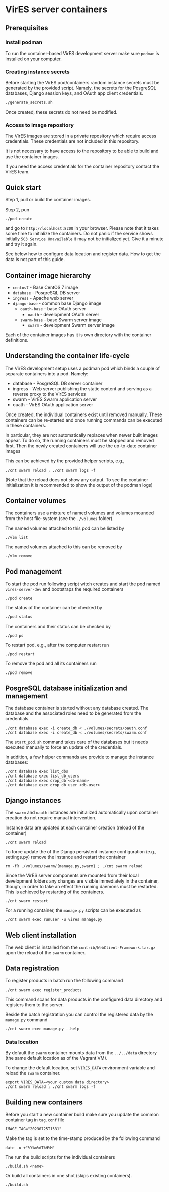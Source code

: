 # VirES server containers


## Prerequisites

### Install podman

To run the container-based VirES development server make sure `podman`
is installed on your computer.


### Creating instance secrets

Before starting the VirES pod/containers random instance secrets must be
generated by the provided script.  Namely, the secrets for the PosgreSQL
databases, Django session keys, and OAuth app client credentials.

```
./generate_secrets.sh
```

Once created, these secrets do not need be modified.

### Access to image repository

The VirES images are stored in a private repository which require
access credentials. These credentials are not included in this repository.

It is not necessary to have access to the repository to be able to build
and use the container images. 

If you need the access credentials for the container repository contact
the VirES team.


## Quick start

Step 1, pull or build the container images.

Step 2, pun
```
./pod create
```
and go to `http://localhost:8200` in your browser. Please note that it takes
some time to initialize the containers. Do not panic if the service shows
initially `503 Service Unavailable` it may not be initialized yet.
Give it a minute and try it again.

See below how to configure data location and register data.
How to get the data is not part of this guide.

## Container image hierarchy

 - `centos7` - Base CentOS 7 image
  - `database` - PosgreSQL DB server
  - `ingress` - Apache web server
  - `django-base` - common base Django image
    - `oauth-base` - base OAuth server
      - `oauth` - development OAuth server
    - `swarm-base` - base Swarm server image
      - `swarm` - development Swarm server image

Each of the container images has it is own directory with the container definitions.


## Understanding the container life-cycle

The VirES development setup uses a podman pod which binds a couple of separate
containers into a pod. Namely:

- database - PosgreSQL DB server container
- ingress - Web server publishing the static content and serving as a reverse proxy to the VirES services
- swarm - VirES Swarm application server
- ouath - VirES OAuth application server

Once created, the individual containers exist until removed manually.
These containers can be re-started and once running commands can be executed
in these containers.

In particular, they are not automatically replaces when newer built images appear.
To do so, the running containers must be stopped and removed first.
Then the newly created containers will use the up-to-date container images

This can be achieved by the provided helper scripts, e.g.,

```
./cnt swarm reload ; ./cnt swarm logs -f
```
(Note that the reload does not show any output. To see the container
initialization it is recommended to show the output of the podman logs)

## Container volumes

The containers use a mixture of named volumes and volumes mounded from
the host file-system (see the `./volumes` folder).

The named volumes attached to this pod can be listed by 
```
./vlm list
```

The named volumes attached to this can be removed by
```
./vlm remove
```

## Pod management

To start the pod run following script witch creates and start the pod
named `vires-server-dev` and bootstraps the required containers

```
./pod create
```

The status of the container can be checked by
```
./pod status
```

The containers and their status can be checked by
```
./pod ps
```

To restart pod, e.g., after the computer restart run
```
./pod restart
```

To remove the pod and all its containers run
```
./pod remove
```

## PosgreSQL database initialization and management

The database container is started without any database created. The database
and the associated roles need to be generated from the credentials.

```
./cnt database exec -i create_db < ./volumes/secrets/oauth.conf
./cnt database exec -i create_db < ./volumes/secrets/swarm.conf
```

The `start_pod.sh` command takes care of the databases but
it needs executed manually to force an update of the credentials.

In addition, a few helper commands are provide to manage the instance databases:

```
./cnt database exec list_dbs
./cnt database exec list_db_users
./cnt database exec drop_db <db-name>
./cnt database exec drop_db_user <db-user>
```


## Django instances

The `swarm` and `oauth` instances are initialized automatically upon container
creation do not require manual intervention.

Instance data are updated at each container creation (reload of the container)
```
./cnt swarm reload
```

To force update the of the Django persistent instance configuration
(e.g., settings.py) remove the instance and restart the container
```
rm -fR ./volumes/swarm/{manage.py,swarm} ; ./cnt swarm reload
```

Since the VirES server components are mounted from their local development
folders any changes are visible immediately in the container, though,
in order to take an effect the running daemons must be restarted.
This is achieved by restarting of the containers.
```
./cnt swarm restart
```

For a running container, the `manage.py` scripts can be executed as
```
./cnt swarm exec runuser -u vires manage.py
```

## Web client installation

The web client is installed from the `contrib/WebClient-Framework.tar.gz`
upon the reload of the `swarm` container.

## Data registration

To register products in batch run the following command
```
./cnt swarm exec register_products
```

This command scans for data products in the configured data directory
and registers them to the server.

Beside the batch registration you can control the registered data
by the `manage.py` command
```
./cnt swarm exec manage.py --help
```

### Data location

By default the `swarm` container mounts data from the `../../data` directory
(the same default location as of the Vagrant VM).

To change the default location, set `VIRES_DATA` environment variable and
reload the `swarm` container.

```
export VIRES_DATA=<your custom data directory>
./cnt swarm reload ; ./cnt swarm logs -f
```

## Building new containers

Before you start a new container build make sure you update the common
container tag in `tag.conf` file

```
IMAGE_TAG="20230725T1531"
```

Make the tag is set to the time-stamp produced by the following command
```
date -u +"%Y%m%dT%H%M"
```

The run the build scripts for the individual containers
```
./build.sh <name>
```

Or build all containers in one shot (skips existing containers).
```
./build.sh
```
